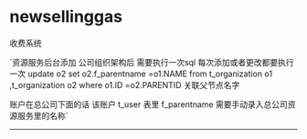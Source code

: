 # newsellinggas
收费系统

`资源服务后台添加 公司组织架构后 需要执行一次sql  每次添加或者更改都要执行一次
update o2 set o2.f_parentname =o1.NAME 
from t_organization o1 ,t_organization o2 
where o1.ID =o2.PARENTID
关联父节点名字

账户在总公司下面的话 该账户 t_user 表里 f_parentname 需要手动录入总公司资源服务里的名称`
***

 
